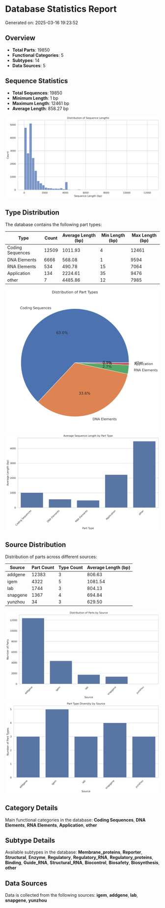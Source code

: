 # Database Statistics Report
Generated on: 2025-03-16 19:23:52

## Overview
- **Total Parts**: 19850
- **Functional Categories**: 5
- **Subtypes**: 14
- **Data Sources**: 5

## Sequence Statistics
- **Total Sequences**: 19850
- **Minimum Length**: 1 bp
- **Maximum Length**: 12461 bp
- **Average Length**: 858.27 bp

![Sequence Length Distribution](figures/sequence_length_distribution.png)

## Type Distribution
The database contains the following part types:

| Type | Count | Average Length (bp) | Min Length (bp) | Max Length (bp) |
|------|-------|-------------------|----------------|----------------|
| Coding Sequences | 12509 | 1011.93 | 4 | 12461 |
| DNA Elements | 6666 | 568.08 | 1 | 9594 |
| RNA Elements | 534 | 490.78 | 15 | 7064 |
| Application | 134 | 2224.61 | 35 | 9476 |
| other | 7 | 4485.86 | 12 | 7985 |

![Type Distribution](figures/type_distribution_pie.png)
![Average Length by Type](figures/type_length_distribution.png)

## Source Distribution
Distribution of parts across different sources:

| Source | Part Count | Type Count | Average Length (bp) |
|--------|------------|------------|-------------------|
| addgene | 12383 | 3 | 806.63 |
| igem | 4322 | 5 | 1081.54 |
| lab | 1744 | 3 | 804.13 |
| snapgene | 1367 | 4 | 694.84 |
| yunzhou | 34 | 3 | 629.50 |

![Source Distribution](figures/source_distribution.png)
![Type Diversity by Source](figures/source_type_diversity.png)

## Category Details
Main functional categories in the database:
**Coding Sequences**, **DNA Elements**, **RNA Elements**, **Application**, **other**

## Subtype Details
Available subtypes in the database:
**Membrane_proteins**, **Reporter**, **Structural**, **Enzyme**, **Regulatory**, **Regulatory_RNA**, **Regulatory_proteins**, **Binding**, **Guide_RNA**, **Structural_RNA**, **Biocontrol**, **Biosafety**, **Biosynthesis**, **other**

## Data Sources
Data is collected from the following sources:
**igem**, **addgene**, **lab**, **snapgene**, **yunzhou**

